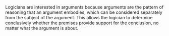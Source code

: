 Logicians are interested in arguments because arguments are the pattern of reasoning that an argument embodies, which can be considered separately from the subject of the argument. This allows the logician to determine conclusively whether the premises provide support for the conclusion, no matter what the argument is about.